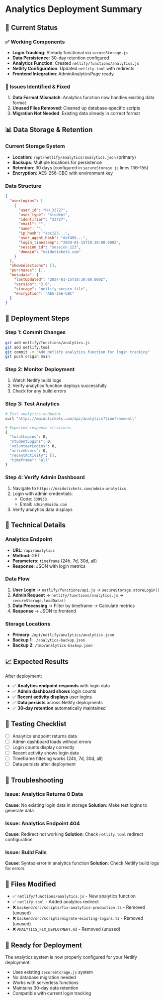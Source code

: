 # Analytics Deployment Summary

## 🎯 **Current Status**

### ✅ **Working Components**
- **Login Tracking**: Already functional via `secureStorage.js`
- **Data Persistence**: 30-day retention configured
- **Analytics Function**: Created `netlify/functions/analytics.js`
- **Netlify Configuration**: Updated `netlify.toml` with redirects
- **Frontend Integration**: AdminAnalyticsPage ready

### 🚨 **Issues Identified & Fixed**
1. **Data Format Mismatch**: Analytics function now handles existing data format
2. **Unused Files Removed**: Cleaned up database-specific scripts
3. **Migration Not Needed**: Existing data already in correct format

## 📊 **Data Storage & Retention**

### **Current Storage System**
- **Location**: `/opt/netlify/analytics/analytics.json` (primary)
- **Backups**: Multiple locations for persistence
- **Retention**: 30 days (configured in `secureStorage.js` lines 136-155)
- **Encryption**: AES-256-CBC with environment key

### **Data Structure**
```json
{
  "userLogins": [
    {
      "user_id": "HH_33727",
      "user_type": "student",
      "identifier": "33727",
      "email": "",
      "name": "",
      "ip_hash": "abc123...",
      "user_agent_hash": "def456...",
      "login_timestamp": "2024-01-15T10:30:00.000Z",
      "session_id": "session_123",
      "domain": "maidutickets.com"
    }
  ],
  "showSelections": [],
  "purchases": [],
  "metadata": {
    "lastUpdated": "2024-01-15T10:30:00.000Z",
    "version": "2.0",
    "storage": "netlify-secure-file",
    "encryption": "AES-256-CBC"
  }
}
```

## 🚀 **Deployment Steps**

### **Step 1: Commit Changes**
```bash
git add netlify/functions/analytics.js
git add netlify.toml
git commit -m "Add Netlify analytics function for login tracking"
git push origin main
```

### **Step 2: Monitor Deployment**
1. Watch Netlify build logs
2. Verify analytics function deploys successfully
3. Check for any build errors

### **Step 3: Test Analytics**
```bash
# Test analytics endpoint
curl "https://maidutickets.com/api/analytics?timeframe=all"

# Expected response structure:
{
  "totalLogins": 0,
  "studentLogins": 0,
  "volunteerLogins": 0,
  "activeUsers": 0,
  "recentActivity": [],
  "timeframe": "all"
}
```

### **Step 4: Verify Admin Dashboard**
1. Navigate to `https://maidutickets.com/admin-analytics`
2. Login with admin credentials:
   - Code: `339933`
   - Email: `admin@maidu.com`
3. Verify analytics data displays

## 🔧 **Technical Details**

### **Analytics Endpoint**
- **URL**: `/api/analytics`
- **Method**: GET
- **Parameters**: `timeframe` (24h, 7d, 30d, all)
- **Response**: JSON with login metrics

### **Data Flow**
1. **User Login** → `netlify/functions/api.js` → `secureStorage.storeLogin()`
2. **Admin Request** → `netlify/functions/analytics.js` → `secureStorage.loadData()`
3. **Data Processing** → Filter by timeframe → Calculate metrics
4. **Response** → JSON to frontend

### **Storage Locations**
- **Primary**: `/opt/netlify/analytics/analytics.json`
- **Backup 1**: `./analytics-backup.json`
- **Backup 2**: `/tmp/analytics-backup.json`

## 📈 **Expected Results**

After deployment:
- ✅ **Analytics endpoint responds** with login data
- ✅ **Admin dashboard shows** login counts
- ✅ **Recent activity displays** user logins
- ✅ **Data persists** across Netlify deployments
- ✅ **30-day retention** automatically maintained

## 🧪 **Testing Checklist**

- [ ] Analytics endpoint returns data
- [ ] Admin dashboard loads without errors
- [ ] Login counts display correctly
- [ ] Recent activity shows login data
- [ ] Timeframe filtering works (24h, 7d, 30d, all)
- [ ] Data persists after deployment

## 🚨 **Troubleshooting**

### **Issue: Analytics Returns 0 Data**
**Cause**: No existing login data in storage
**Solution**: Make test logins to generate data

### **Issue: Analytics Endpoint 404**
**Cause**: Redirect not working
**Solution**: Check `netlify.toml` redirect configuration

### **Issue: Build Fails**
**Cause**: Syntax error in analytics function
**Solution**: Check Netlify build logs for errors

## 📝 **Files Modified**
- ✅ `netlify/functions/analytics.js` - New analytics function
- ✅ `netlify.toml` - Added analytics redirect
- ❌ `backend/src/scripts/fix-analytics-production.ts` - Removed (unused)
- ❌ `backend/src/scripts/migrate-existing-logins.ts` - Removed (unused)
- ❌ `ANALYTICS_FIX_DEPLOYMENT.md` - Removed (unused)

## 🎉 **Ready for Deployment**

The analytics system is now properly configured for your Netlify deployment:
- Uses existing `secureStorage.js` system
- No database migration needed
- Works with serverless functions
- Maintains 30-day data retention
- Compatible with current login tracking
